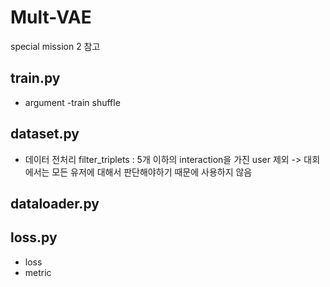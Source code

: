 # Mult-VAE
special mission 2 참고

## train.py
- argument
-train
shuffle

## dataset.py
- 데이터 전처리
filter_triplets : 5개 이하의 interaction을 가진 user 제외 -> 대회에서는 모든 유저에 대해서 판단해야하기 때문에 사용하지 않음

## dataloader.py


## loss.py
- loss
- metric